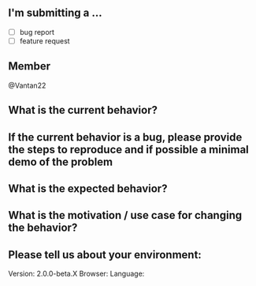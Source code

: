 ## I'm submitting a ...

- [ ] bug report
- [ ] feature request
## Member
@Vantan22

## What is the current behavior?

## If the current behavior is a bug, please provide the steps to reproduce and if possible a minimal demo of the problem

## What is the expected behavior?

## What is the motivation / use case for changing the behavior?

## Please tell us about your environment:

Version: 2.0.0-beta.X
Browser:
Language:

